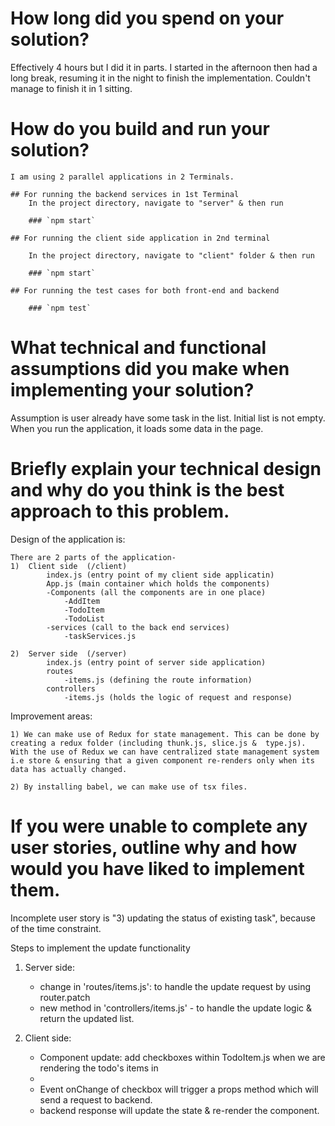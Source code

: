 # How long did you spend on your solution?
Effectively 4 hours but I did it in parts. I started in the afternoon then had a long break, resuming it in the night to finish the implementation. Couldn't manage to finish it in 1 sitting. 

# How do you build and run your solution?

    I am using 2 parallel applications in 2 Terminals.

    ## For running the backend services in 1st Terminal
        In the project directory, navigate to "server" & then run 

        ### `npm start`

    ## For running the client side application in 2nd terminal

        In the project directory, navigate to "client" folder & then run 

        ### `npm start`

    ## For running the test cases for both front-end and backend 

        ### `npm test`

# What technical and functional assumptions did you make when implementing your solution?

Assumption is user already have some task in the list. Initial list is not empty. When you run the application, it loads some data in the page. 

# Briefly explain your technical design and why do you think is the best approach to this problem.

Design of the application is:

    There are 2 parts of the application- 
    1)  Client side  (/client)
            index.js (entry point of my client side applicatin)
            App.js (main container which holds the components)
            -Components (all the components are in one place)
                -AddItem
                -TodoItem
                -TodoList
            -services (call to the back end services)
                -taskServices.js

    2)  Server side  (/server)
            index.js (entry point of server side application)
            routes 
                -items.js (defining the route information)
            controllers
                -items.js (holds the logic of request and response)
    

Improvement areas:

    1) We can make use of Redux for state management. This can be done by creating a redux folder (including thunk.js, slice.js &  type.js).
    With the use of Redux we can have centralized state management system i.e store & ensuring that a given component re-renders only when its data has actually changed.

    2) By installing babel, we can make use of tsx files.


# If you were unable to complete any user stories, outline why and how would you have liked to implement them.
Incomplete user story is "3) updating the status of existing task", because of the time constraint.


Steps to implement the update functionality
1) Server side: 
    - change in 'routes/items.js': to handle the update request by using router.patch
    - new method in 'controllers/items.js' - to handle the update logic & return the updated list.

2) Client side:
    - Component update: add checkboxes within TodoItem.js when we are rendering the todo's items in <li>
    - Event onChange of checkbox will trigger a props method  which will send a request to backend.
    - backend response will update the state & re-render the component.




